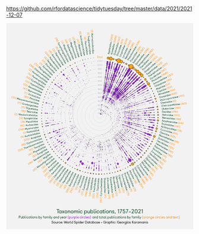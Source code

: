 https://github.com/rfordatascience/tidytuesday/tree/master/data/2021/2021-12-07

![](plots/spiders.png)
